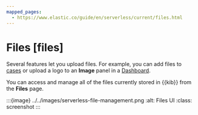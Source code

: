 ```yaml
---
mapped_pages:
  - https://www.elastic.co/guide/en/serverless/current/files.html
---
```


# Files [files]

Several features let you upload files. For example, you can add files to [cases](../../solutions/observability/incident-management/cases.md) or upload a logo to an **Image** panel in a [Dashboard](../dashboards.md).

You can access and manage all of the files currently stored in {{kib}} from the **Files** page.

:::{image} ../../images/serverless-file-management.png
:alt: Files UI
:class: screenshot
:::
